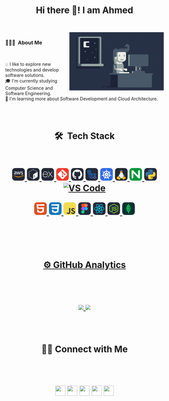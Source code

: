 <h1 align="center">
 <strong> Hi there 👋! I am Ahmed</strong>
</h1>

<br />
<br />

<img alt="Night Coding" src="https://raw.githubusercontent.com/AVS1508/AVS1508/master/assets/Night-Coding.gif" align="right" />

### 👨🏻‍💻 &nbsp;About Me

<br />
<br />
💡 I like to explore new technologies and develop software solutions.<br/>
🎓 I'm currently studying Computer Science and Software Engineering.<br/>
🌱 I'm learning more about Software Development and Cloud Architecture.
<br />
<br />
<br />
<br />

<h1 align="center">
🛠 &nbsp;Tech Stack
<h1>
<div align="center">
<br />
<a margin="10" href="https://figma.com" target="_blank"><img margin="10px" height="40" src="./Icons/AWS-Dark.svg" alt="AWS"/>
<a margin="10" href="https://figma.com" target="_blank"><img margin="10px" height="40" src="./Icons/Bash-Dark.svg" alt="Figma"/>
<a margin="10" href="https://figma.com" target="_blank"><img margin="10px" height="40" src="./Icons/ExpressJS-Dark.svg" alt="ExpressJS"/>
<a margin="10" href="https://figma.com" target="_blank"><img margin="10px" height="40" src="./Icons/Git.svg" alt="Git"/>
<a margin="10" href="https://figma.com" target="_blank"><img margin="10px" height="40" src="./Icons/Github-Dark.svg" alt="Github"/>
<a margin="10" href="https://figma.com" target="_blank"><img margin="10px" height="40" src="./Icons/GithubActions-Dark.svg" alt="GithubActions"/>
<a margin="10" href="https://figma.com" target="_blank"><img margin="10px" height="40" src="./Icons/Kubernetes.svg" alt="Kubernetes"/>
<a margin="10" href="https://figma.com" target="_blank"><img margin="10px" height="40" src="./Icons/Linux-Dark.svg" alt="Linux"/>
<a margin="10" href="https://figma.com" target="_blank"><img margin="10px" height="40" src="./Icons/Nginx.svg" alt="Nginx"/>
<a margin="10" href="https://figma.com" target="_blank"><img margin="10px" height="40" src="./Icons/Python-Dark.svg" alt="Python"/>
<a margin="10" href="https://figma.com" target="_blank"><img margin="10px" height="40" src="./Icons/VSCode-Dark.svg.svg" alt="VS Code"/>

<a margin="10" href="https://developer.mozilla.org/en-US/docs/Web/HTML" target="_blank"><img margin="10px" height="40" src="./Icons/HTML.svg" alt="html"/>
<a margin="10" href="https://developer.mozilla.org/en-US/docs/Web/CSS" target="_blank"><img margin="10px" height="40" src="./Icons/CSS.svg" alt="css"/>
<a margin="10" href="https://developer.mozilla.org/en-US/docs/Web/JavaScript" target="_blank"><img margin="10px" height="40" src="./Icons/JavaScript.svg" alt="javascript"/>
<a margin="10" href="https://figma.com" target="_blank"><img margin="10px" height="40" src="./Icons/Figma-Dark.svg" alt="figma"/>
<a margin="10" href="https://reactjs.org" target="_blank"><img margin="10px" height="40" src="./Icons/React-Dark.svg" alt="react"/>
<a margin="10" href="https://nodejs.org" target="_blank"><img margin="10px" height="40" src="./Icons/NodeJS-Dark.svg" alt="nodejs"/>
<a margin="10" href="https://mongodb.com" target="_blank"><img margin="10px" height="40" src="./Icons/MongoDB.svg" alt="mongodb"/>
</div>
<br />

<div align="center">
<br />
 
<h4 align="center">
⚙️ GitHub Analytics
</h4>
<br />
<p align="center">
<a href="https://github.com/AhmedAb1d">
  <img height="180em" src="https://github-readme-stats-eight-theta.vercel.app/api?username=AhmedAb1d&show_icons=true&theme=dark&bg_color=0A0A0A&include_all_commits=true&count_private=true"/>
  <img height="180em" src="https://github-readme-stats-eight-theta.vercel.app/api/top-langs/?username=AhmedAb1d&layout=compact&langs_count=8&theme=dark&bg_color=0A0A0A"/>
</a>
</p>
 
 <br />
<h4 align="center">
🤝🏻 Connect with Me
</h4>
<br />
<p align="center"> </a> 
<a href="https://www.facebook.com/ahmed.abiidd/" target="_blank" rel="noreferrer"><img src="https://raw.githubusercontent.com/danielcranney/readme-generator/main/public/icons/socials/facebook.svg" width="32" height="32" /></a>
<a href="https://www.github.com/AhmedAb1d" target="_blank" rel="noreferrer"><img src="https://raw.githubusercontent.com/danielcranney/readme-generator/main/public/icons/socials/github-dark.svg" width="32" height="32" /></a> 
<a href="https://discord.com/users/S.w.t#0332" target="_blank" rel="noreferrer"><img src="https://raw.githubusercontent.com/danielcranney/readme-generator/main/public/icons/socials/discord.svg" width="32" height="32" /></a> 
<a href="https://www.linkedin.com/in/ahmed--abid" target="_blank" rel="noreferrer"><img src="https://raw.githubusercontent.com/danielcranney/readme-generator/main/public/icons/socials/linkedin.svg" width="32" height="32" /></a> 
<a href="https://www.stackoverflow.com/users/17696619/ahmed-abid" target="_blank" rel="noreferrer"><img src="https://raw.githubusercontent.com/danielcranney/readme-generator/main/public/icons/socials/stackoverflow.svg" width="32" height="32" /></a>
